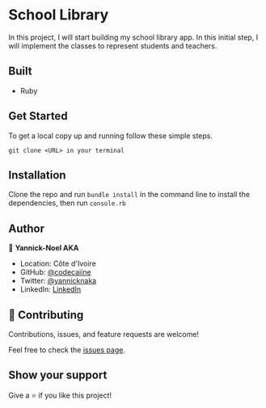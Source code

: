 # School Library

In this project, I will start building my school library app. In this initial step, I will implement the classes to represent students and teachers.

## Built 

- Ruby


## Get Started

To get a local copy up and running follow these simple steps.
   ```
   git clone <URL> in your terminal
   ```

## Installation
Clone the repo and run `bundle install` in the command line to install the dependencies, then run `console.rb`

## Author

👤 **Yannick-Noel AKA**

- Location: Côte d'Ivoire
- GitHub: [@codecaiine](https://github.com/codecaiine)
- Twitter: [@yannicknaka](https://twitter.com/yannicknaka)
- LinkedIn: [LinkedIn](https://www.linkedin.com/in/yannick-no%C3%ABl-aka/)

## 🤝 Contributing

Contributions, issues, and feature requests are welcome!

Feel free to check the [issues page](https://github.com/codecaiine/oop-school-library/issues).

## Show your support

Give a ⭐️ if you like this project!
